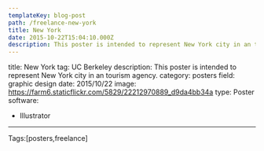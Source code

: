 ```yaml
---
templateKey: blog-post
path: /freelance-new-york
title: New York
date: 2015-10-22T15:04:10.000Z
description: This poster is intended to represent New York city in an tourism agency.
---
```


title: New York
tag: UC Berkeley
description: This poster is intended to represent New York city in an tourism agency.
category: posters
field: graphic design
date: 2015/10/22
image: https://farm6.staticflickr.com/5829/22212970889_d9da4bb34a
type: Poster
software:
- Illustrator
---

Tags:[posters,freelance]